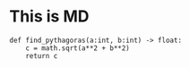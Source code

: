 # This is MD


```import math
def find_pythagoras(a:int, b:int) -> float:
    c = math.sqrt(a**2 + b**2)
    return c
```